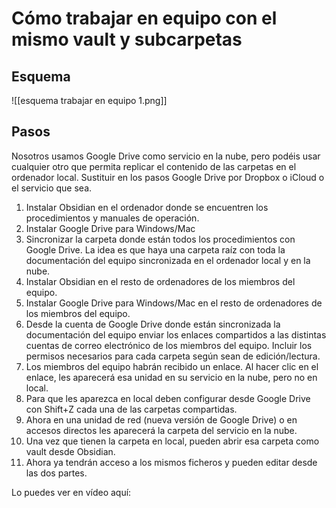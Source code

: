 
# Cómo trabajar en equipo con el mismo vault y subcarpetas

## Esquema

![[esquema trabajar en equipo 1.png]]

## Pasos
Nosotros usamos Google Drive como servicio en la nube, pero podéis usar cualquier otro que permita replicar el contenido de las carpetas en el ordenador local. Sustituir en los pasos Google Drive por Dropbox o iCloud o el servicio que sea.

 1. Instalar Obsidian en el ordenador donde se encuentren los procedimientos y manuales de operación.
 2. Instalar Google Drive para Windows/Mac
 3. Sincronizar la carpeta donde están todos los procedimientos con Google Drive. La idea es que haya una carpeta raíz con toda la documentación del equipo sincronizada en el ordenador local y en la nube.
 4. Instalar Obsidian en el resto de ordenadores de los miembros del equipo.
 5. Instalar Google Drive para Windows/Mac en el resto de ordenadores de los miembros del equipo.
 6. Desde la cuenta de Google Drive donde están sincronizada la documentación del equipo enviar los enlaces compartidos a las distintas cuentas de correo electrónico de los miembros del equipo. Incluir los permisos necesarios para cada carpeta según sean de edición/lectura.
 7. Los miembros del equipo habrán recibido un enlace. Al hacer clic en el enlace, les aparecerá esa unidad en su servicio en la nube, pero no en local.
 8. Para que les aparezca en local deben configurar desde Google Drive con Shift+Z cada una de las carpetas compartidas.
 9. Ahora en una unidad de red (nueva versión de Google Drive) o en accesos directos les aparecerá la carpeta del servicio en la nube.
 10. Una vez que tienen la carpeta en local, pueden abrir esa carpeta como vault desde Obsidian.
 11. Ahora ya tendrán acceso a los mismos ficheros y pueden editar desde las dos partes.

Lo puedes ver en vídeo aquí:
